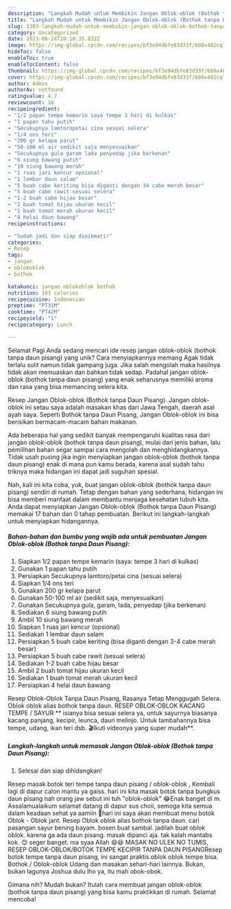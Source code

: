 ```yaml
---
description: "Langkah Mudah untuk Membikin Jangan Oblok-oblok (Bothok tanpa Daun Pisang) yang Enak, Lezat"
title: "Langkah Mudah untuk Membikin Jangan Oblok-oblok (Bothok tanpa Daun Pisang) yang Enak, Lezat"
slug: 1303-langkah-mudah-untuk-membikin-jangan-oblok-oblok-bothok-tanpa-daun-pisang-yang-enak-lezat
category: Uncategorized
date: 2023-06-24T20:10:35.832Z
image: https://img-global.cpcdn.com/recipes/bf3e94dbfe83d33f/680x482cq70/jangan-oblok-oblok-bothok-tanpa-daun-pisang-foto-resep-utama.jpg
hideToc: false
enableToc: true
enableTocContent: false
thumbnail: https://img-global.cpcdn.com/recipes/bf3e94dbfe83d33f/680x482cq70/jangan-oblok-oblok-bothok-tanpa-daun-pisang-foto-resep-utama.jpg
cover: https://img-global.cpcdn.com/recipes/bf3e94dbfe83d33f/680x482cq70/jangan-oblok-oblok-bothok-tanpa-daun-pisang-foto-resep-utama.jpg
author: Admin
authorAv: notfound
ratingvalue: 4.7
reviewcount: 16
recipeingredient:
- "1/2 papan tempe kemarin saya tempe 3 hari di kulkas"
- "1 papan tahu putih"
- "Secukupnya lamtoropetai cina sesuai selera"
- "1/4 ons teri"
- "200 gr kelapa parut"
- "50-100 ml air sedikit saja menyesuaikan"
- "Secukupnya gula garam lada penyedap jika berkenan"
- "6 siung bawang putih"
- "10 siung bawang merah"
- "1 ruas jari kencur opsional"
- "1 lembar daun salam"
- "5 buah cabe keriting bisa diganti dengan 34 cabe merah besar"
- "5 buah cabe rawit sesuai selera"
- "1-2 buah cabe hijau besar"
- "2 buah tomat hijau ukuran kecil"
- "1 buah tomat merah ukuran kecil"
- "4 helai daun bawang"
recipeinstructions:

- "Sudah jadi dan siap dinikmati!"
categories:
- Resep
tags:
- jangan
- oblokoblok
- bothok

katakunci: jangan oblokoblok bothok 
nutrition: 103 calories
recipecuisine: Indonesian
preptime: "PT31M"
cooktime: "PT42M"
recipeyield: "1"
recipecategory: Lunch

---
```



Selamat Pagi Anda sedang mencari ide resep jangan oblok-oblok (bothok tanpa daun pisang) yang unik? Cara menyiapkannya memang Agak tidak terlalu sulit namun tidak gampang juga. Jika salah mengolah maka hasilnya tidak akan memuaskan dan bahkan tidak sedap. Padahal jangan oblok-oblok (bothok tanpa daun pisang) yang enak seharusnya memiliki aroma dan rasa yang bisa memancing selera kita.


Resep Jangan Oblok-oblok (Bothok tanpa Daun Pisang). Jangan oblok-oblok ini setau saya adalah masakan khas dari Jawa Tengah, daerah asal ayah saya. Seperti Bothok tanpa Daun Pisang, Jangan Oblok-oblok ini bisa berisikan bermacam-macam bahan makanan.

Ada beberapa hal yang sedikit banyak mempengaruhi kualitas rasa dari jangan oblok-oblok (bothok tanpa daun pisang), mulai dari jenis bahan, lalu pemilihan bahan segar sampai cara mengolah dan menghidangkannya. Tidak usah pusing jika ingin menyiapkan jangan oblok-oblok (bothok tanpa daun pisang) enak di mana pun kamu berada, karena asal sudah tahu triknya maka hidangan ini dapat jadi suguhan spesial.


Nah, kali ini kita coba, yuk, buat jangan oblok-oblok (bothok tanpa daun pisang) sendiri di rumah. Tetap dengan bahan yang sederhana, hidangan ini bisa memberi manfaat dalam membantu menjaga kesehatan tubuh kita. Anda dapat menyiapkan Jangan Oblok-oblok (Bothok tanpa Daun Pisang) memakai 17 bahan dan 0 tahap pembuatan. Berikut ini langkah-langkah untuk menyiapkan hidangannya.

<!--inarticleads1-->

##### Bahan-bahan dan bumbu yang wajib ada untuk pembuatan Jangan Oblok-oblok (Bothok tanpa Daun Pisang):

1. Siapkan 1/2 papan tempe kemarin (saya: tempe 3 hari di kulkas)
1. Gunakan 1 papan tahu putih
1. Persiapkan Secukupnya lamtoro/petai cina (sesuai selera)
1. Siapkan 1/4 ons teri
1. Gunakan 200 gr kelapa parut
1. Gunakan 50-100 ml air (sedikit saja, menyesuaikan)
1. Gunakan Secukupnya gula, garam, lada, penyedap (jika berkenan)
1. Sediakan 6 siung bawang putih
1. Ambil 10 siung bawang merah
1. Siapkan 1 ruas jari kencur (opsional)
1. Sediakan 1 lembar daun salam
1. Persiapkan 5 buah cabe keriting (bisa diganti dengan 3-4 cabe merah besar)
1. Persiapkan 5 buah cabe rawit (sesuai selera)
1. Sediakan 1-2 buah cabe hijau besar
1. Ambil 2 buah tomat hijau ukuran kecil
1. Sediakan 1 buah tomat merah ukuran kecil
1. Persiapkan 4 helai daun bawang


Resep Oblok-Oblok Tanpa Daun Pisang, Rasanya Tetap Menggugah Selera. Oblok oblok alias bothok tanpa daun. RESEP OBLOK-OBLOK KACANG TEMPE / SAYUR ** isianya bisa sesuai selera ya, untuk sayurnya biasanya kacang panjang, kecipir, leunca, daun melinjo. Untuk tambahannya bisa tempe, udang, ikan teri dsb. 🎬Ikuti videonya yang super mudah**. 

<!--inarticleads2-->

##### Langkah-langkah untuk memasak Jangan Oblok-oblok (Bothok tanpa Daun Pisang):


1. Selesai dan siap dihidangkan!

Resep masak botok teri tempe tanpa daun pisang / oblok-oblok , Kembali lagi di dapur calon mantu ya gaiss. hari ini kita masak botok tanpa bungkus daun pisang nah orang jaw sebut ini tuh &#34;oblok-oblok&#34; 😂Enak banget di m. Assalamualaikum selamat datang di dapur sus choii, semoga kita semua dalam keadaan sehat ya aamiin 🤗hari ini saya akan membuat menu botok Oblok - Oblok jant. Resep Oblok oblok alias bothok tanpa daun. cari pasangan sayur bening bayam. bosen buat sambal. jadilah buat oblok oblok. karena ga ada daun pisang. masak dipanci aja. tak kalah mantabs kok. 😊 seger banget. ma syaa Allah 😄😆 MASAK NO ULEK NO TUMIS, RESEP OBLOK-OBLOK/BOTOK TEMPE KECIPIR TANPA DAUN PISANGResep botok tempe tanpa daun pisang, ini sangat praktis.oblok oblok tempe bisa. Bothok / Oblok-oblok Udang dan masakan sehari-hari lainnya. Bukan, bukan lagunya Joshua dulu lho ya, itu mah obok-obok. 

Gimana nih? Mudah bukan? Itulah cara membuat jangan oblok-oblok (bothok tanpa daun pisang) yang bisa kamu praktikkan di rumah. Selamat mencoba!
